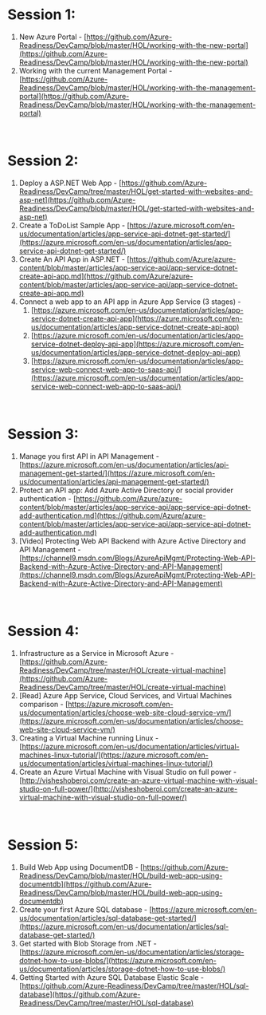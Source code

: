 # Session 1:

1. New Azure Portal - [https://github.com/Azure-Readiness/DevCamp/blob/master/HOL/working-with-the-new-portal](https://github.com/Azure-Readiness/DevCamp/blob/master/HOL/working-with-the-new-portal)
2. Working with the current
     Management Portal - [https://github.com/Azure-Readiness/DevCamp/blob/master/HOL/working-with-the-management-portal](https://github.com/Azure-Readiness/DevCamp/blob/master/HOL/working-with-the-management-portal)

 

# Session 2:

1. Deploy a ASP.NET Web App - [https://github.com/Azure-Readiness/DevCamp/tree/master/HOL/get-started-with-websites-and-asp-net](https://github.com/Azure-Readiness/DevCamp/blob/master/HOL/get-started-with-websites-and-asp-net)
2. Create a ToDoList Sample App - [https://azure.microsoft.com/en-us/documentation/articles/app-service-api-dotnet-get-started/](https://azure.microsoft.com/en-us/documentation/articles/app-service-api-dotnet-get-started/)
3. Create An API App in ASP.NET - [https://github.com/Azure/azure-content/blob/master/articles/app-service-api/app-service-dotnet-create-api-app.md](https://github.com/Azure/azure-content/blob/master/articles/app-service-api/app-service-dotnet-create-api-app.md)
4. Connect a web app to an API
     app in Azure App Service (3 stages) - 
    1. [https://azure.microsoft.com/en-us/documentation/articles/app-service-dotnet-create-api-app](https://azure.microsoft.com/en-us/documentation/articles/app-service-dotnet-create-api-app)
    2. [https://azure.microsoft.com/en-us/documentation/articles/app-service-dotnet-deploy-api-app](https://azure.microsoft.com/en-us/documentation/articles/app-service-dotnet-deploy-api-app)
    3. [https://azure.microsoft.com/en-us/documentation/articles/app-service-web-connect-web-app-to-saas-api/](https://azure.microsoft.com/en-us/documentation/articles/app-service-web-connect-web-app-to-saas-api/)

 

# Session 3:

1. Manage you first API in API
     Management - [https://azure.microsoft.com/en-us/documentation/articles/api-management-get-started/](https://azure.microsoft.com/en-us/documentation/articles/api-management-get-started/)
2. Protect an API app: Add Azure Active Directory or social provider authentication - [https://github.com/Azure/azure-content/blob/master/articles/app-service-api/app-service-api-dotnet-add-authentication.md](https://github.com/Azure/azure-content/blob/master/articles/app-service-api/app-service-api-dotnet-add-authentication.md) 
3. [Video] Protecting Web API
     Backend with Azure Active Directory and API Management - [https://channel9.msdn.com/Blogs/AzureApiMgmt/Protecting-Web-API-Backend-with-Azure-Active-Directory-and-API-Management](https://channel9.msdn.com/Blogs/AzureApiMgmt/Protecting-Web-API-Backend-with-Azure-Active-Directory-and-API-Management)

 

# Session 4:

1. Infrastructure as a Service
     in Microsoft Azure - [https://github.com/Azure-Readiness/DevCamp/tree/master/HOL/create-virtual-machine](https://github.com/Azure-Readiness/DevCamp/tree/master/HOL/create-virtual-machine)
2. [Read] Azure App Service,
     Cloud Services, and Virtual Machines comparison - [https://azure.microsoft.com/en-us/documentation/articles/choose-web-site-cloud-service-vm/](https://azure.microsoft.com/en-us/documentation/articles/choose-web-site-cloud-service-vm/)
3. Creating a Virtual Machine
     running Linux - [https://azure.microsoft.com/en-us/documentation/articles/virtual-machines-linux-tutorial/](https://azure.microsoft.com/en-us/documentation/articles/virtual-machines-linux-tutorial/)
4. Create an Azure Virtual
     Machine with Visual Studio on full power - [http://visheshoberoi.com/create-an-azure-virtual-machine-with-visual-studio-on-full-power/](http://visheshoberoi.com/create-an-azure-virtual-machine-with-visual-studio-on-full-power/)

 

# Session 5:

1. Build Web App using
     DocumentDB - [https://github.com/Azure-Readiness/DevCamp/blob/master/HOL/build-web-app-using-documentdb](https://github.com/Azure-Readiness/DevCamp/blob/master/HOL/build-web-app-using-documentdb)
2. Create your first Azure SQL
     database - [https://azure.microsoft.com/en-us/documentation/articles/sql-database-get-started/](https://azure.microsoft.com/en-us/documentation/articles/sql-database-get-started/)
3. Get started with Blob Storage
     from .NET - [https://azure.microsoft.com/en-us/documentation/articles/storage-dotnet-how-to-use-blobs/](https://azure.microsoft.com/en-us/documentation/articles/storage-dotnet-how-to-use-blobs/)
4. Getting Started with Azure
     SQL Database Elastic Scale - [https://github.com/Azure-Readiness/DevCamp/tree/master/HOL/sql-database](https://github.com/Azure-Readiness/DevCamp/tree/master/HOL/sql-database)

 

 